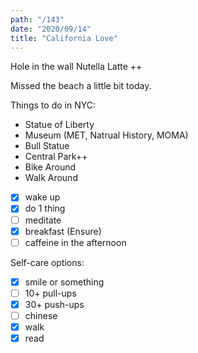 ```yaml
---
path: "/143"
date: "2020/09/14"
title: "California Love"
---
```


Hole in the wall Nutella Latte ++

Missed the beach a little bit today.

Things to do in NYC:
 - Statue of Liberty
 - Museum (MET, Natrual History, MOMA)
 - Bull Statue
 - Central Park++
 - Bike Around
 - Walk Around

- [x] wake up
- [x] do 1 thing
- [ ] meditate
- [x] breakfast (Ensure)
- [ ] caffeine in the afternoon

Self-care options:
- [x] smile or something
- [ ] 10+ pull-ups
- [x] 30+ push-ups
- [ ] chinese
- [x] walk
- [x] read
